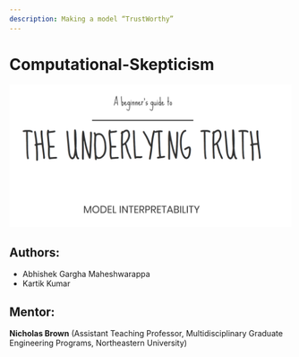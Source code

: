 ```yaml
---
description: Making a model “​TrustWorthy​”
---
```


# Computational-Skepticism

####        

![](.gitbook/assets/screenshot-92.png)





## Authors:

* Abhishek Gargha Maheshwarappa
* Kartik Kumar

## **Mentor:**

**Nicholas Brown**
 \(Assistant Teaching Professor,  Multidisciplinary Graduate Engineering Programs, Northeastern University\)

